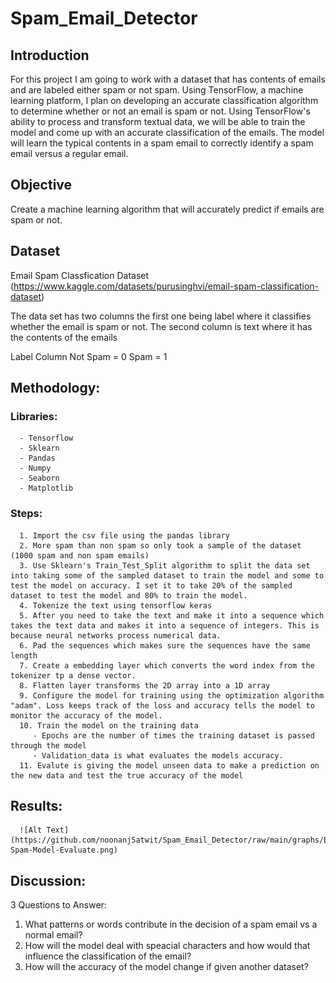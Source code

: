 # Spam_Email_Detector

## Introduction
For this project I am going to work with a dataset that has contents of emails and are labeled either spam or not spam. Using TensorFlow, a machine learning platform, I plan on developing an accurate classification algorithm to determine whether or not an email is spam or not. Using TensorFlow's ability to process and transform textual data, we will be able to train the model and come up with an accurate classification of the emails. The model will learn the typical contents in a spam email to correctly identify a spam email versus a regular email.

## Objective
   Create a machine learning algorithm that will accurately predict if emails are spam or not.

## Dataset
Email Spam Classfication Dataset (https://www.kaggle.com/datasets/purusinghvi/email-spam-classification-dataset)

The data set has two columns the first one being label where it classifies whether the email is spam or not.
The second column is text where it has the contents of the emails

Label Column
Not Spam = 0
Spam = 1

## Methodology:
  ### Libraries:
      - Tensorflow
      - Sklearn
      - Pandas 
      - Numpy
      - Seaborn
      - Matplotlib
      
  ### Steps:
      1. Import the csv file using the pandas library
      2. More spam than non spam so only took a sample of the dataset (1000 spam and non spam emails)
      3. Use Sklearn's Train_Test_Split algorithm to split the data set into taking some of the sampled dataset to train the model and some to test the model on accuracy. I set it to take 20% of the sampled dataset to test the model and 80% to train the model.
      4. Tokenize the text using tensorflow keras
      5. After you need to take the text and make it into a sequence which takes the text data and makes it into a sequence of integers. This is because neural networks process numerical data.
      6. Pad the sequences which makes sure the sequences have the same length
      7. Create a embedding layer which converts the word index from the tokenizer tp a dense vector.
      8. Flatten layer transforms the 2D array into a 1D array
      9. Configure the model for training using the optimization algorithm "adam". Loss keeps track of the loss and accuracy tells the model to monitor the accuracy of the model.
      10. Train the model on the training data
         - Epochs are the number of times the training dataset is passed through the model
         - Validation_data is what evaluates the models accuracy.
      11. Evalute is giving the model unseen data to make a prediction on the new data and test the true accuracy of the model

## Results:

      ![Alt Text](https://github.com/noonanj5atwit/Spam_Email_Detector/raw/main/graphs/Email-Spam-Model-Evaluate.png)


## Discussion:
      
      

      
3 Questions to Answer:
1. What patterns or words contribute in the decision of a spam email vs a normal email?
2. How will the model deal with speacial characters and how would that influence the classification of the email?
3. How will the accuracy of the model change if given another dataset?
